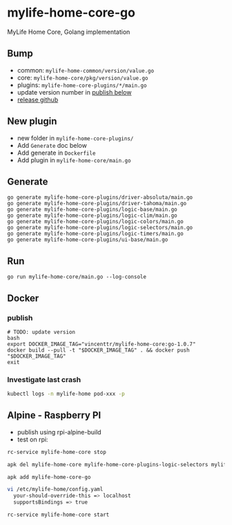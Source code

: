 # mylife-home-core-go

MyLife Home Core, Golang implementation

## Bump

- common: `mylife-home-common/version/value.go`
- core: `mylife-home-core/pkg/version/value.go`
- plugins: `mylife-home-core-plugins/*/main.go`
- update version number in [publish below](#publish)
- [release github](https://github.com/mylife-home/mylife-home-core-go/releases)

## New plugin

- new folder in `mylife-home-core-plugins/`
- Add `Generate` doc below
- Add generate in `Dockerfile`
- Add plugin in `mylife-home-core/main.go`

## Generate

```shell
go generate mylife-home-core-plugins/driver-absoluta/main.go
go generate mylife-home-core-plugins/driver-tahoma/main.go
go generate mylife-home-core-plugins/logic-base/main.go
go generate mylife-home-core-plugins/logic-clim/main.go
go generate mylife-home-core-plugins/logic-colors/main.go
go generate mylife-home-core-plugins/logic-selectors/main.go
go generate mylife-home-core-plugins/logic-timers/main.go
go generate mylife-home-core-plugins/ui-base/main.go
```

## Run

```shell
go run mylife-home-core/main.go --log-console
```

## Docker

### publish

```shell
# TODO: update version
bash
export DOCKER_IMAGE_TAG="vincenttr/mylife-home-core:go-1.0.7"
docker build --pull -t "$DOCKER_IMAGE_TAG" . && docker push "$DOCKER_IMAGE_TAG"
exit
```

### Investigate last crash

```bash
kubectl logs -n mylife-home pod-xxx -p
```

## Alpine - Raspberry PI

- publish using rpi-alpine-build
- test on rpi:

```bash
rc-service mylife-home-core stop

apk del mylife-home-core mylife-home-core-plugins-logic-selectors mylife-home-core-plugins-logic-colors mylife-home-core-plugins-logic-timers mylife-home-core-plugins-logic-base mylife-home-core-plugins-ui-base mylife-home-core-plugins-driver-mpd mylife-home-core-plugins-driver-absoluta mylife-home-core-plugins-logic-clim mylife-home-core-plugins-driver-tahoma mylife-home-core-plugins-driver-broadlink

apk add mylife-home-core-go

vi /etc/mylife-home/config.yaml
  your-should-override-this => localhost
  supportsBindings => true

rc-service mylife-home-core start
```
